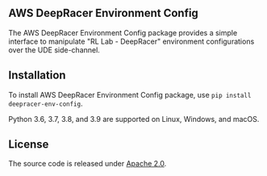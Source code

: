## AWS DeepRacer Environment Config

The AWS DeepRacer Environment Config package provides a simple interface to manipulate "RL Lab - DeepRacer" environment configurations over the UDE side-channel.
 
## Installation

To install AWS DeepRacer Environment Config package, use `pip install deepracer-env-config`.

Python 3.6, 3.7, 3.8, and 3.9 are supported on Linux, Windows, and macOS.

## License

The source code is released under [Apache 2.0](https://aws.amazon.com/apache-2-0/).

